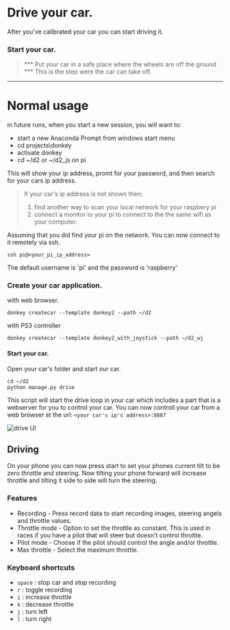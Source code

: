 # Drive your car.

After you've calibrated your car you can start driving it. 

### Start your car.
 
> *** Put your car in a safe place where the wheels are off the ground *** This
is the step were the car can take off. 

---
# Normal usage
in future runs, when you start a new session, you will want to:
* start a new Anaconda Prompt from windows start menu
* cd projects\donkey
* activate donkey
* cd ~/d2 or ~/d2_js on pi

This will show your ip address, promt for your password, and then search 
for your cars ip address. 

> If your car's ip address is not shown then:
> 1. find another way to scan your local network for your raspbery pi 
> 2. connect a monitor to your pi to connect to the the same wifi as your computer. 


Assuming that you did find your pi on the network. You can now connect to it
remotely via ssh. 

```
ssh pi@<your_pi_ip_address>
```

The default username is 'pi' and the password is 'raspberry'


### Create your car application.

with web browser.
```
donkey createcar --template donkey2 --path ~/d2
```

with PS3 controller
```
donkey createcar --template donkey2_with_joystick --path ~/d2_wj
```


#### Start your car.
Open your car's folder and start our car. 
```
cd ~/d2
python manage.py drive
```

This script will start the drive loop in your car which includes a part that 
is a webserver for you to control your car. You can now controll your car
from a web browser at the url: `<your car's ip's address>:8887`

![drive UI](../assets/drive_UI.png)

## Driving
On your phone you can now press start to set your phones current tilt to be
zero throttle and steering. Now tilting your phone forward will increase throttle
and tilting it side to side will turn the steering. 


### Features
* Recording - Press record data to start recording images, steering angels and throttle values. 
* Throttle mode - Option to set the throttle as constant. This is used in 
races if you have a pilot that will steer but doesn't control throttle. 
* Pilot mode - Choose if the pilot should control the angle and/or throttle.
* Max throttle - Select the maximum throttle.

### Keyboard shortcuts
* `space` : stop car and stop recording
* `r` : toggle recording
* `i` : increase throttle
* `k` : decrease throttle
* `j` : turn left 
* `l` : turn right 

